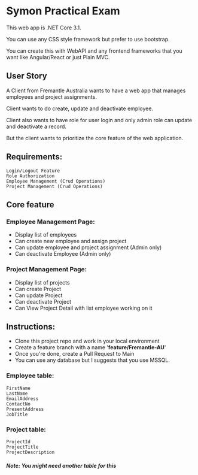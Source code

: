 # Symon Practical Exam
This web app is .NET Core 3.1. 

You can use any CSS style framework but prefer to use bootstrap.

You can create this with WebAPI and any frontend frameworks that you want like Angular/React or just Plain MVC.


## User Story
A Client from Fremantle Australia wants to have a web app that manages employees and project assignments.

Client wants to do create, update and deactivate employee.

Client also wants to have role for user login and only admin role can update and deactivate a record.

But the client wants to prioritize the core feature of the web application.


## Requirements:
	Login/Logout Feature
	Role Authorization
	Employee Management (Crud Operations)
	Project Management (Crud Operations)

## Core feature
### Employee Management Page:
- Display list of employees
- Can create new employee and assign project
- Can update employee and project assignment (Admin only)
- Can deactivate Employee (Admin only)

### Project Management Page:
- Display list of projects
- Can create Project
- Can update Project
- Can deactivate Project
- Can View Project Detail with list employee working on it



## Instructions: 
- Clone this project repo and work in your local environment
- Create a feature branch with a name '**feature/Fremantle-AU**'
- Once you're done, create a Pull Request to Main
- You can use any database but I suggests that you use MSSQL.

### Employee table:
	FirstName
	LastName
	EmailAddress
	ContactNo
	PresentAddress
	JobTitle

### Project table:
	ProjectId
	ProjectTitle
	ProjectDescription

#### _Note: You might need another table for this_
